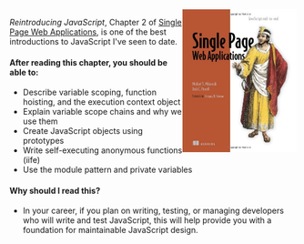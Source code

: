 <img src="images/book-spa.jpg" width="200" align="right">

_Reintroducing JavaScript_, Chapter 2 of [Single Page Web Applications](http://www.amazon.com/Single-Page-Applications-end---end/dp/1617290750/ref=sr_1_1?s=books&amp;ie=UTF8&amp;qid=1415247669&amp;sr=1-1&amp;keywords=single+page+web+applications), is one of the best introductions to JavaScript I've seen to date.

#### After reading this chapter, you should be able to:

* Describe variable scoping, function hoisting, and the execution context object
* Explain variable scope chains and why we use them
* Create JavaScript objects using prototypes
* Write self-executing anonymous functions (iife)
* Use the module pattern and private variables

#### Why should I read this?

* In your career, if you plan on writing, testing, or managing developers who will write and test JavaScript, this will help provide you with a foundation for maintainable JavaScript design.
